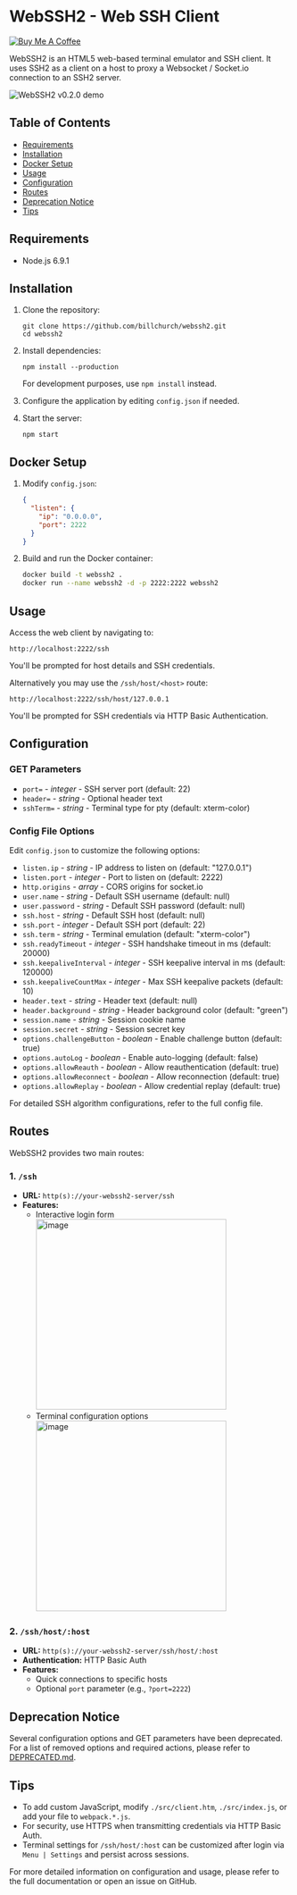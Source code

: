 # WebSSH2 - Web SSH Client

[![Buy Me A Coffee](https://www.buymeacoffee.com/assets/img/custom_images/orange_img.png)](https://www.buymeacoffee.com/billchurch)

WebSSH2 is an HTML5 web-based terminal emulator and SSH client. It uses SSH2 as a client on a host to proxy a Websocket / Socket.io connection to an SSH2 server.

![WebSSH2 v0.2.0 demo](https://github.com/billchurch/WebSSH2/raw/master/screenshots/demo-800.gif)

## Table of Contents

- [Requirements](#requirements)
- [Installation](#installation)
- [Docker Setup](#docker-setup)
- [Usage](#usage)
- [Configuration](#configuration)
- [Routes](#routes)
- [Deprecation Notice](#deprecation-notice)
- [Tips](#tips)

## Requirements

- Node.js 6.9.1

## Installation

1. Clone the repository:
   ```
   git clone https://github.com/billchurch/webssh2.git
   cd webssh2
   ```

2. Install dependencies:
   ```
   npm install --production
   ```
   For development purposes, use `npm install` instead.

3. Configure the application by editing `config.json` if needed.

4. Start the server:
   ```
   npm start
   ```

## Docker Setup

1. Modify `config.json`:
   ```json
   {
     "listen": {
       "ip": "0.0.0.0",
       "port": 2222
     }
   }
   ```

2. Build and run the Docker container:
   ```bash
   docker build -t webssh2 .
   docker run --name webssh2 -d -p 2222:2222 webssh2
   ```

## Usage

Access the web client by navigating to:

```
http://localhost:2222/ssh
```

You'll be prompted for host details and SSH credentials.

Alternatively you may use the `/ssh/host/<host>` route:

```
http://localhost:2222/ssh/host/127.0.0.1
```

You'll be prompted for SSH credentials via HTTP Basic Authentication.

## Configuration

### GET Parameters

- `port=` - _integer_ - SSH server port (default: 22)
- `header=` - _string_ - Optional header text
- `sshTerm=` - _string_ - Terminal type for pty (default: xterm-color)

### Config File Options

Edit `config.json` to customize the following options:

- `listen.ip` - _string_ - IP address to listen on (default: "127.0.0.1")
- `listen.port` - _integer_ - Port to listen on (default: 2222)
- `http.origins` - _array_ - CORS origins for socket.io
- `user.name` - _string_ - Default SSH username (default: null)
- `user.password` - _string_ - Default SSH password (default: null)
- `ssh.host` - _string_ - Default SSH host (default: null)
- `ssh.port` - _integer_ - Default SSH port (default: 22)
- `ssh.term` - _string_ - Terminal emulation (default: "xterm-color")
- `ssh.readyTimeout` - _integer_ - SSH handshake timeout in ms (default: 20000)
- `ssh.keepaliveInterval` - _integer_ - SSH keepalive interval in ms (default: 120000)
- `ssh.keepaliveCountMax` - _integer_ - Max SSH keepalive packets (default: 10)
- `header.text` - _string_ - Header text (default: null)
- `header.background` - _string_ - Header background color (default: "green")
- `session.name` - _string_ - Session cookie name
- `session.secret` - _string_ - Session secret key
- `options.challengeButton` - _boolean_ - Enable challenge button (default: true)
- `options.autoLog` - _boolean_ - Enable auto-logging (default: false)
- `options.allowReauth` - _boolean_ - Allow reauthentication (default: true)
- `options.allowReconnect` - _boolean_ - Allow reconnection (default: true)
- `options.allowReplay` - _boolean_ - Allow credential replay (default: true)

For detailed SSH algorithm configurations, refer to the full config file.

## Routes

WebSSH2 provides two main routes:

### 1. `/ssh`

- **URL:** `http(s)://your-webssh2-server/ssh`
- **Features:** 
  - Interactive login form
    <img width="341" alt="image" src="https://github.com/user-attachments/assets/829d1776-3bc5-4315-b0c6-9e96a648ce06">
  - Terminal configuration options
    <img width="341" alt="image" src="https://github.com/user-attachments/assets/bf60f5ba-7221-4177-8d64-946907aed5ff">

### 2. `/ssh/host/:host`

- **URL:** `http(s)://your-webssh2-server/ssh/host/:host`
- **Authentication:** HTTP Basic Auth
- **Features:** 
  - Quick connections to specific hosts
  - Optional `port` parameter (e.g., `?port=2222`)

## Deprecation Notice

Several configuration options and GET parameters have been deprecated. For a list of removed options and required actions, please refer to [DEPRECATED.md](./DEPRECATED.md).

## Tips

- To add custom JavaScript, modify `./src/client.htm`, `./src/index.js`, or add your file to `webpack.*.js`.
- For security, use HTTPS when transmitting credentials via HTTP Basic Auth.
- Terminal settings for `/ssh/host/:host` can be customized after login via `Menu | Settings` and persist across sessions.

For more detailed information on configuration and usage, please refer to the full documentation or open an issue on GitHub.
